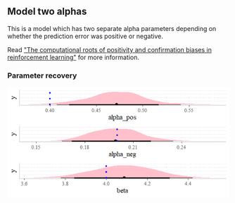 ## Model two alphas
This is a model which has two separate alpha parameters depending on whether the prediction error was positive or negative. 

Read ["The computational roots of positivity and
confirmation biases in reinforcement learning"](https://www.sciencedirect.com/science/article/pii/S1364661322000894) 
 for more information.

### Parameter recovery
![Blue dashed lines indicate the true population parameter, black dot the posterior median, and black lines the 89% and 97% CI](parameter_recovery.png)
